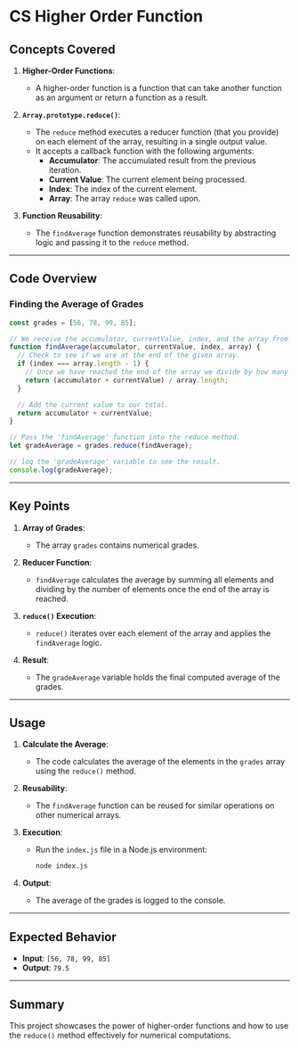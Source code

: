 # CS Higher Order Function

## Concepts Covered

1. **Higher-Order Functions**:

   - A higher-order function is a function that can take another function as an argument or return a function as a result.

2. **`Array.prototype.reduce()`**:

   - The `reduce` method executes a reducer function (that you provide) on each element of the array, resulting in a single output value.
   - It accepts a callback function with the following arguments:
     - **Accumulator**: The accumulated result from the previous iteration.
     - **Current Value**: The current element being processed.
     - **Index**: The index of the current element.
     - **Array**: The array `reduce` was called upon.

3. **Function Reusability**:
   - The `findAverage` function demonstrates reusability by abstracting logic and passing it to the `reduce` method.

---

## Code Overview

### Finding the Average of Grades

```javascript
const grades = [56, 78, 99, 85];

// We receive the accumulator, currentValue, index, and the array from the reduce method.
function findAverage(accumulator, currentValue, index, array) {
  // Check to see if we are at the end of the given array.
  if (index === array.length - 1) {
    // Once we have reached the end of the array we divide by how many elements are in the given array.
    return (accumulator + currentValue) / array.length;
  }

  // Add the current value to our total.
  return accumulator + currentValue;
}

// Pass the 'findAverage' function into the reduce method.
let gradeAverage = grades.reduce(findAverage);

// log the 'gradeAverage' variable to see the result.
console.log(gradeAverage);
```

---

## Key Points

1. **Array of Grades**:

   - The array `grades` contains numerical grades.

2. **Reducer Function**:

   - `findAverage` calculates the average by summing all elements and dividing by the number of elements once the end of the array is reached.

3. **`reduce()` Execution**:

   - `reduce()` iterates over each element of the array and applies the `findAverage` logic.

4. **Result**:
   - The `gradeAverage` variable holds the final computed average of the grades.

---

## Usage

1. **Calculate the Average**:

   - The code calculates the average of the elements in the `grades` array using the `reduce()` method.

2. **Reusability**:

   - The `findAverage` function can be reused for similar operations on other numerical arrays.

3. **Execution**:

   - Run the `index.js` file in a Node.js environment:
     ```bash
     node index.js
     ```

4. **Output**:
   - The average of the grades is logged to the console.

---

## Expected Behavior

- **Input**: `[56, 78, 99, 85]`
- **Output**: `79.5`

---

## Summary

This project showcases the power of higher-order functions and how to use the `reduce()` method effectively for numerical computations.
